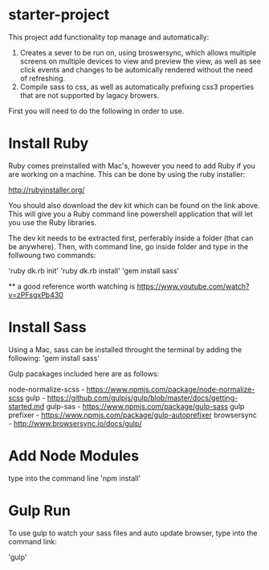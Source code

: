 # starter-project

This project add functionality top manage and automatically:

1. Creates a sever to be run on, using broswersync, which allows multiple screens on multiple devices to view and preview the view, as well as see click events and changes to be automically rendered without the need of refreshing. 
2. Compile sass to css, as well as automatically prefixing css3 properties that are not supported by lagacy browers.

First you will need to do the following in order to use.

# Install Ruby 

Ruby comes preinstalled with Mac's, however you need to add Ruby if you are working on a machine. This can be done by using the ruby installer:

http://rubyinstaller.org/

You should also download the dev kit which can be found on the link above. This will give you a Ruby command line powershell application that will let you use the Ruby libraries.

The dev kit needs to be extracted first, perferably inside a folder (that can be anywhere). Then, with command line, go inside folder and type in the follwoung two commands:

'ruby dk.rb init'
'ruby dk.rb install'
'gem install sass'

** a good reference worth watching is https://www.youtube.com/watch?v=zPFsgxPb430

# Install Sass

Using a Mac, sass can be installed throught the terminal by adding the following: 'gem install sass'


Gulp pacakages included here are as follows:

node-normalize-scss - https://www.npmjs.com/package/node-normalize-scss
gulp 				- https://github.com/gulpjs/gulp/blob/master/docs/getting-started.md
gulp-sas 			- https://www.npmjs.com/package/gulp-sass
gulp prefixer 		- https://www.npmjs.com/package/gulp-autoprefixer
browsersync 		- http://www.browsersync.io/docs/gulp/


# Add Node Modules

type into the command line 'npm install'

# Gulp Run

To use gulp to watch your sass files and auto update browser, type into the command link:

'gulp'